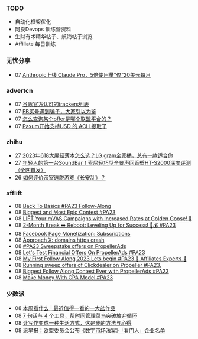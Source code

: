 ### TODO
-  自动化框架优化
-  阿良Devops 训练营资料
-  生财有术精华帖子、航海帖子浏览
-  Affiliate 每日训练

### 无忧分享
<!-- ruyo:START -->
-  07 [Anthropic上线 Claude Pro，5倍使用量”仅”20美元每月](https://51.ruyo.net/18472.html)<!-- ruyo:END -->

### advertcn
<!-- advertcn:START -->
-  07 [谷歌官方认可的trackers列表](https://www.advertcn.com/forum.php?mod=viewthread&tid=112000)
-  07 [FB买号遇到骗子，大家引以为鉴](https://www.advertcn.com/forum.php?mod=viewthread&tid=111997)
-  07 [怎么查询某个offer是哪个联盟平台的？](https://www.advertcn.com/forum.php?mod=viewthread&tid=111996)
-  07 [Paxum开始支持USD 的 ACH 提取了](https://www.advertcn.com/forum.php?mod=viewthread&tid=111989)<!-- advertcn:END -->

### zhihu
<!-- zhihu:START -->
-  27 [2023年618大屏轻薄本怎么选？LG gram全家桶，总有一款适合你](http://zhuanlan.zhihu.com/p/632641888?utm_campaign=rss&utm_medium=rss&utm_source=rss&utm_content=title)
-  27 [年轻人的第一台SoundBar！索尼轻巧型全景声回音壁HT-S2000深度评测（全网首发）](http://zhuanlan.zhihu.com/p/630990296?utm_campaign=rss&utm_medium=rss&utm_source=rss&utm_content=title)
-  26 [如何评价密室逃脱游戏《长安乱》？](http://www.zhihu.com/question/563950552/answer/3045961312?utm_campaign=rss&utm_medium=rss&utm_source=rss&utm_content=title)<!-- zhihu:END -->

### afflift
<!-- afflift:START -->
-  08 [Back To Basics #PA23 Follow-Along](https://afflift.com/f/threads/back-to-basics-pa23-follow-along.11597/)
-  08 [Biggest and Most Epic Contest #PA23](https://afflift.com/f/threads/biggest-and-most-epic-contest-pa23.11557/)
-  08 [LIFT Your mVAS Campaigns with Increased Rates at Golden Goose! 🚀](https://afflift.com/f/threads/lift-your-mvas-campaigns-with-increased-rates-at-golden-goose-%F0%9F%9A%80.11604/)
-  08 [2-Month Break ➡️ Reboot: Leveling Up for Success! 💼💰 #PA23](https://afflift.com/f/threads/2-month-break-%E2%9E%A1%EF%B8%8F-reboot-leveling-up-for-success-%F0%9F%92%BC%F0%9F%92%B0-pa23.11560/)
-  08 [Facebook Page Monetization: Subscriptions](https://afflift.com/f/threads/facebook-page-monetization-subscriptions.11611/)
-  08 [Approach X: domains https crash](https://afflift.com/f/threads/approach-x-domains-https-crash.11607/)
-  08 [#PA23 Sweepstake offers on PropellerAds](https://afflift.com/f/threads/pa23-sweepstake-offers-on-propellerads.11555/)
-  08 [Let&#39;s Test Financial Offers On PropellerAds #PA23](https://afflift.com/f/threads/lets-test-financial-offers-on-propellerads-pa23.11558/)
-  08 [My First Follow Along 2023 Lets begin #PA23 💎 Affiliates Experts 💎](https://afflift.com/f/threads/my-first-follow-along-2023-lets-begin-pa23-%F0%9F%92%8E-affiliates-experts-%F0%9F%92%8E.11563/)
-  08 [Running sweep  offers of Clickdealer on Propeller #PA23.](https://afflift.com/f/threads/running-sweep-offers-of-clickdealer-on-propeller-pa23.11556/)
-  08 [Biggest Follow Along Contest Ever with PropellerAds #PA23](https://afflift.com/f/threads/biggest-follow-along-contest-ever-with-propellerads-pa23.11543/)
-  08 [Make Money With CPA Model #PA23](https://afflift.com/f/threads/make-money-with-cpa-model-pa23.11554/)<!-- afflift:END -->

### 少数派
<!-- sspai:START -->
-  08 [本周看什么 | 最近值得一看的一大盆作品](https://sspai.com/post/82797)
-  08 [7 句话与 4 个工具，帮时间管理菜鸟突破放弃循环](https://sspai.com/post/82724)
-  08 [让写作变成一种生活方式，这是我的方法与心得](https://sspai.com/post/82654)
-  08 [派早报：欧盟委员会公布《数字市场法案》「看门人」企业名单](https://sspai.com/post/82782)<!-- sspai:END -->
